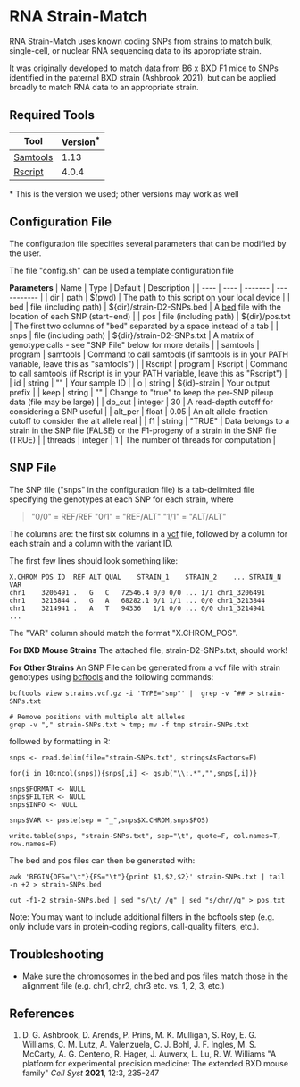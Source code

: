 RNA Strain-Match
================

RNA Strain-Match uses known coding SNPs from strains to match bulk, single-cell, or nuclear RNA sequencing data to its appropriate strain.

It was originally developed to match data from B6 x BXD F1 mice to SNPs identified in the paternal BXD strain (Ashbrook 2021), but can be applied broadly to match RNA data to an appropriate strain.

Required Tools
--------------

| Tool | Version<sup>*</sup> |
| ---- | ---------- |
| [Samtools](https://www.htslib.org/) | 1.13 |
| [Rscript](https://www.r-project.org/) | 4.0.4 |

\* This is the version we used; other versions may work as well

Configuration File
------------------

The configuration file specifies several parameters that can be modified by the user. 

The file "config.sh" can be used a template configuration file

**Parameters**
| Name | Type | Default | Description |
| ---- | ---- | ------- | ----------- |
| dir  | path | $(pwd) | The path to this script on your local device |
| bed  | file (including path) | ${dir}/strain-D2-SNPs.bed | A [bed](http://genome.ucsc.edu/FAQ/FAQformat#format1) file with the location of each SNP (start=end) |
| pos | file (including path) | ${dir}/pos.txt | The first two columns of "bed" separated by a space instead of a tab |
| snps | file (including path) | ${dir}/strain-D2-SNPs.txt | A matrix of genotype calls - see "SNP File" below for more details |
| samtools | program | samtools | Command to call samtools (if samtools is in your PATH variable, leave this as "samtools") |
| Rscript | program | Rscript | Command to call samtools (if Rscript is in your PATH variable, leave this as "Rscript") |
| id | string | "" | Your sample ID |
| o | string | ${id}-strain | Your output prefix |
| keep | string | "" | Change to "true" to keep the per-SNP pileup data (file may be large) |
| dp_cut | integer | 30 | A read-depth cutoff for considering a SNP useful |
| alt_per | float | 0.05 | An alt allele-fraction cutoff to consider the alt allele real |
| f1 | string | "TRUE" | Data belongs to a strain in the SNP file (FALSE) or the F1-progeny of a strain in the SNP file (TRUE) |
| threads | integer | 1 | The number of threads for computation |

SNP File
--------

The SNP file ("snps" in the configuration file) is a tab-delimited file specifying the genotypes at each SNP for each strain, where 

> "0/0" = REF/REF 
> "0/1" = "REF/ALT" 
> "1/1" = "ALT/ALT"
 
The columns are: the first six columns in a [vcf](http://genome.ucsc.edu/goldenPath/help/vcf.html) file, followed by a column for each strain and a column with the variant ID. 

The first few lines should look something like:

```
X.CHROM	POS	ID	REF	ALT	QUAL	STRAIN_1	STRAIN_2	...	STRAIN_N	VAR
chr1	3206491	.	G	C	72546.4	0/0	0/0	...	1/1	chr1_3206491
chr1	3213844	.	G	A	68282.1	0/1	1/1	...	0/0	chr1_3213844
chr1	3214941	.	A	T	94336	1/1	0/0	...	0/0	chr1_3214941
...
```

The "VAR" column should match the format "X.CHROM_POS".

**For BXD Mouse Strains** The attached file, strain-D2-SNPs.txt, should work!  

**For Other Strains** An SNP File can be generated from a vcf file with strain genotypes using [bcftools](https://samtools.github.io/bcftools/bcftools.html) and the following commands:

```
bcftools view strains.vcf.gz -i 'TYPE="snp"' |  grep -v ^## > strain-SNPs.txt

# Remove positions with multiple alt alleles
grep -v "," strain-SNPs.txt > tmp; mv -f tmp strain-SNPs.txt
```

followed by formatting in R:

```
snps <- read.delim(file="strain-SNPs.txt", stringsAsFactors=F)

for(i in 10:ncol(snps)){snps[,i] <- gsub("\\:.*","",snps[,i])}

snps$FORMAT <- NULL
snps$FILTER <- NULL
snps$INFO <- NULL

snps$VAR <- paste(sep = "_",snps$X.CHROM,snps$POS)

write.table(snps, "strain-SNPs.txt", sep="\t", quote=F, col.names=T, row.names=F)
```
The bed and pos files can then be generated with:

```
awk 'BEGIN{OFS="\t"}{FS="\t"}{print $1,$2,$2}' strain-SNPs.txt | tail -n +2 > strain-SNPs.bed

cut -f1-2 strain-SNPs.bed | sed "s/\t/ /g" | sed "s/chr//g" > pos.txt
```

Note: You may want to include additional filters in the bcftools step (e.g. only include vars in protein-coding regions, call-quality filters, etc.).


Troubleshooting
---------------

* Make sure the chromosomes in the bed and pos files match those in the alignment file (e.g. chr1, chr2, chr3 etc. vs. 1, 2, 3, etc.)

References
----------
1. D. G. Ashbrook, D. Arends, P. Prins, M. K. Mulligan, S. Roy, E. G. Williams, C. M. Lutz, A. Valenzuela, C. J. Bohl, J. F. Ingles, M. S. McCarty, A. G. Centeno, R. Hager, J. Auwerx, L. Lu, R. W. Williams "A platform for experimental precision medicine: The extended BXD mouse family" *Cell Syst* **2021**, 12:3, 235-247
